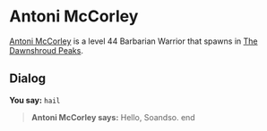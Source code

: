 # Antoni McCorley



[Antoni McCorley](/npc/174071) is a level 44 Barbarian Warrior that spawns in [The Dawnshroud Peaks](/zone/174).



## Dialog

**You say:** `hail`



>**Antoni McCorley says:** Hello, Soandso.
end
